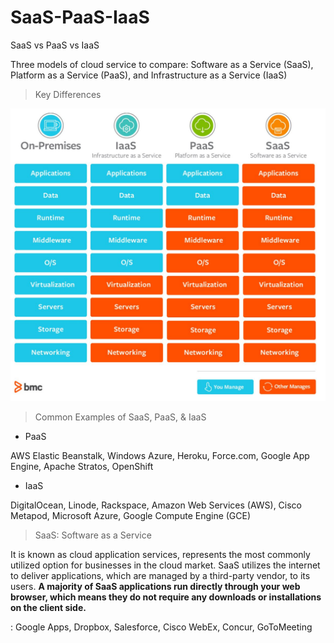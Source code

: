 # SaaS-PaaS-IaaS
SaaS vs PaaS vs IaaS 

Three models of cloud service to compare: 
Software as a Service (SaaS), Platform as a Service (PaaS), and Infrastructure as a Service (IaaS)
 


> Key Differences
<img src='saas_diff.JPG' width='600px'>

> Common Examples of SaaS, PaaS, & IaaS

 
- PaaS

AWS Elastic Beanstalk, Windows Azure, Heroku, Force.com, Google App Engine, Apache Stratos, OpenShift

- IaaS

DigitalOcean, Linode, Rackspace, Amazon Web Services (AWS), Cisco Metapod, Microsoft Azure, Google Compute Engine (GCE)

> SaaS: Software as a Service

It is known as cloud application services, represents the most commonly utilized option for businesses in the cloud market. 
SaaS utilizes the internet to deliver applications, which are managed by a third-party vendor, to its users. 
<b>A majority of SaaS applications run directly through your web browser, which means they do not require any downloads or installations on the client side.</b>

: Google Apps, Dropbox, Salesforce, Cisco WebEx, Concur, GoToMeeting
